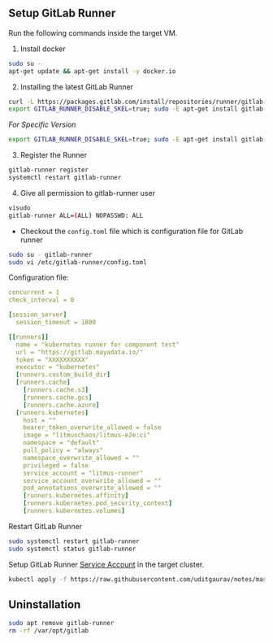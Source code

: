 ## Setup GitLab Runner

Run the following commands inside the target VM.

1. Install docker

```bash
sudo su -
apt-get update && apt-get install -y docker.io
```

2. Installing the latest GitLab Runner

```bash
curl -L https://packages.gitlab.com/install/repositories/runner/gitlab-runner/script.deb.sh | sudo bash
export GITLAB_RUNNER_DISABLE_SKEL=true; sudo -E apt-get install gitlab-runner
```

_For Specific Version_
```bash
export GITLAB_RUNNER_DISABLE_SKEL=true; sudo -E apt-get install gitlab-runner=1.13.6
```

3. Register the Runner


```bash
gitlab-runner register
systemctl restart gitlab-runner
```

4. Give all permission to gitlab-runner user

```bash
visudo
gitlab-runner ALL=(ALL) NOPASSWD: ALL
```

- Checkout the `config.toml` file which is configuration file for GitLab runner

```bash
sudo su - gitlab-runner
sudo vi /etc/gitlab-runner/config.toml
```

Configuration file:
```yaml
concurrent = 1
check_interval = 0

[session_server]
  session_timeout = 1800

[[runners]]
  name = "kubernetes runner for component test"
  url = "https://gitlab.mayadata.io/"
  token = "XXXXXXXXXX"
  executor = "kubernetes"
  [runners.custom_build_dir]
  [runners.cache]
    [runners.cache.s3]
    [runners.cache.gcs]
    [runners.cache.azure]
  [runners.kubernetes]
    host = ""
    bearer_token_overwrite_allowed = false
    image = "litmuschaos/litmus-e2e:ci"
    namespace = "default"
    pull_policy = "always"
    namespace_overwrite_allowed = ""
    privileged = false
    service_account = "litmus-runner"
    service_account_overwrite_allowed = ""
    pod_annotations_overwrite_allowed = ""
    [runners.kubernetes.affinity]
    [runners.kubernetes.pod_security_context]
    [runners.kubernetes.volumes]
 ```
 
Restart GitLab Runner
```bash
sudo systemctl restart gitlab-runner
sudo systemctl status gitlab-runner
```

Setup GitLab Runner [Service Account](https://github.com/uditgaurav/notes/blob/master/e2e-setup/gitlab-runner-setup/gitab-runner-sa.yaml) in the target cluster.

```bash
kubectl apply -f https://raw.githubusercontent.com/uditgaurav/notes/master/e2e-setup/gitlab-runner-setup/gitab-runner-sa.yaml
```

## Uninstallation

```bash
sudo apt remove gitlab-runner
rm -rf /var/opt/gitlab
```
